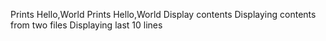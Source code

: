 Prints Hello,World
Prints Hello,World
Display contents
Displaying contents from two files
Displaying last 10 lines
